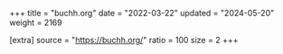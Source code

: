 +++
title = "buchh.org"
date = "2022-03-22"
updated = "2024-05-20"
weight = 2169

[extra]
source = "https://buchh.org/"
ratio = 100
size = 2
+++
